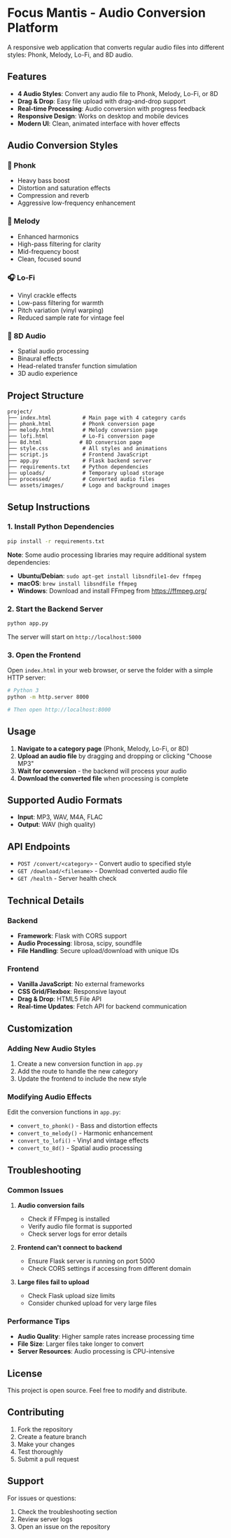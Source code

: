 # Focus Mantis - Audio Conversion Platform

A responsive web application that converts regular audio files into different styles: Phonk, Melody, Lo-Fi, and 8D audio.

## Features

- **4 Audio Styles**: Convert any audio file to Phonk, Melody, Lo-Fi, or 8D
- **Drag & Drop**: Easy file upload with drag-and-drop support
- **Real-time Processing**: Audio conversion with progress feedback
- **Responsive Design**: Works on desktop and mobile devices
- **Modern UI**: Clean, animated interface with hover effects

## Audio Conversion Styles

### 🎵 Phonk
- Heavy bass boost
- Distortion and saturation effects
- Compression and reverb
- Aggressive low-frequency enhancement

### 🎼 Melody
- Enhanced harmonics
- High-pass filtering for clarity
- Mid-frequency boost
- Clean, focused sound

### 🎧 Lo-Fi
- Vinyl crackle effects
- Low-pass filtering for warmth
- Pitch variation (vinyl warping)
- Reduced sample rate for vintage feel

### 🌟 8D Audio
- Spatial audio processing
- Binaural effects
- Head-related transfer function simulation
- 3D audio experience

## Project Structure

```
project/
├── index.html          # Main page with 4 category cards
├── phonk.html          # Phonk conversion page
├── melody.html         # Melody conversion page
├── lofi.html           # Lo-Fi conversion page
├── 8d.html            # 8D conversion page
├── style.css           # All styles and animations
├── script.js           # Frontend JavaScript
├── app.py              # Flask backend server
├── requirements.txt    # Python dependencies
├── uploads/            # Temporary upload storage
├── processed/          # Converted audio files
└── assets/images/      # Logo and background images
```

## Setup Instructions

### 1. Install Python Dependencies

```bash
pip install -r requirements.txt
```

**Note**: Some audio processing libraries may require additional system dependencies:

- **Ubuntu/Debian**: `sudo apt-get install libsndfile1-dev ffmpeg`
- **macOS**: `brew install libsndfile ffmpeg`
- **Windows**: Download and install FFmpeg from https://ffmpeg.org/

### 2. Start the Backend Server

```bash
python app.py
```

The server will start on `http://localhost:5000`

### 3. Open the Frontend

Open `index.html` in your web browser, or serve the folder with a simple HTTP server:

```bash
# Python 3
python -m http.server 8000

# Then open http://localhost:8000
```

## Usage

1. **Navigate to a category page** (Phonk, Melody, Lo-Fi, or 8D)
2. **Upload an audio file** by dragging and dropping or clicking "Choose MP3"
3. **Wait for conversion** - the backend will process your audio
4. **Download the converted file** when processing is complete

## Supported Audio Formats

- **Input**: MP3, WAV, M4A, FLAC
- **Output**: WAV (high quality)

## API Endpoints

- `POST /convert/<category>` - Convert audio to specified style
- `GET /download/<filename>` - Download converted audio file
- `GET /health` - Server health check

## Technical Details

### Backend
- **Framework**: Flask with CORS support
- **Audio Processing**: librosa, scipy, soundfile
- **File Handling**: Secure upload/download with unique IDs

### Frontend
- **Vanilla JavaScript**: No external frameworks
- **CSS Grid/Flexbox**: Responsive layout
- **Drag & Drop**: HTML5 File API
- **Real-time Updates**: Fetch API for backend communication

## Customization

### Adding New Audio Styles
1. Create a new conversion function in `app.py`
2. Add the route to handle the new category
3. Update the frontend to include the new style

### Modifying Audio Effects
Edit the conversion functions in `app.py`:
- `convert_to_phonk()` - Bass and distortion effects
- `convert_to_melody()` - Harmonic enhancement
- `convert_to_lofi()` - Vinyl and vintage effects
- `convert_to_8d()` - Spatial audio processing

## Troubleshooting

### Common Issues

1. **Audio conversion fails**
   - Check if FFmpeg is installed
   - Verify audio file format is supported
   - Check server logs for error details

2. **Frontend can't connect to backend**
   - Ensure Flask server is running on port 5000
   - Check CORS settings if accessing from different domain

3. **Large files fail to upload**
   - Check Flask upload size limits
   - Consider chunked upload for very large files

### Performance Tips

- **Audio Quality**: Higher sample rates increase processing time
- **File Size**: Larger files take longer to convert
- **Server Resources**: Audio processing is CPU-intensive

## License

This project is open source. Feel free to modify and distribute.

## Contributing

1. Fork the repository
2. Create a feature branch
3. Make your changes
4. Test thoroughly
5. Submit a pull request

## Support

For issues or questions:
1. Check the troubleshooting section
2. Review server logs
3. Open an issue on the repository

